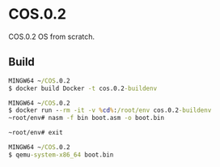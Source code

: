 # COS.0.2

COS.0.2 OS from scratch.

## Build

```cmd
MINGW64 ~/COS.0.2
$ docker build Docker -t cos.0.2-buildenv

MINGW64 ~/COS.0.2
$ docker run --rm -it -v %cd%:/root/env cos.0.2-buildenv
~root/env# nasm -f bin boot.asm -o boot.bin

~root/env# exit

MINGW64 ~/COS.0.2
$ qemu-system-x86_64 boot.bin
```
